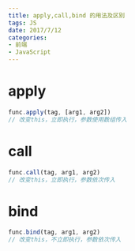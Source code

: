 ```yaml
---
title: apply,call,bind 的用法及区别
tags: JS
date: 2017/7/12
categories: 
- 前端
- JavaScript
---
```


# apply
~~~js
func.apply(tag, [arg1, arg2])
// 改变this，立即执行，参数使用数组传入
~~~

<!-- more --> 

# call
~~~js
func.call(tag, arg1, arg2)
// 改变this，立即执行，参数依次传入
~~~
# bind
~~~js	
func.bind(tag, arg1, arg2)
// 改变this，不立即执行，参数依次传入
~~~